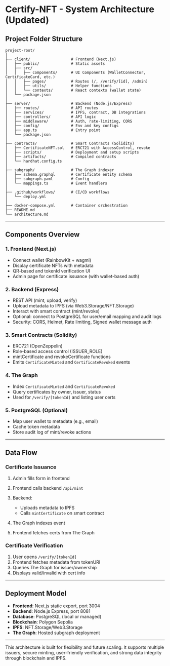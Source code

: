 # Certify-NFT - System Architecture (Updated)

## Project Folder Structure

```
project-root/
│
├── client/                  # Frontend (Next.js)
│   ├── public/              # Static assets
│   ├── src/
│   │   ├── components/      # UI Components (WalletConnector, CertificateCard, etc.)
│   │   ├── pages/           # Routes (/, /verify/[id], /admin)
│   │   ├── utils/           # Helper functions
│   │   └── contexts/        # React contexts (wallet state)
│   └── package.json
│
├── server/                  # Backend (Node.js/Express)
│   ├── routes/              # API routes
│   ├── services/            # IPFS, contract, DB integrations
│   ├── controllers/         # API logic
│   ├── middleware/          # Auth, rate-limiting, CORS
│   ├── config/              # Env and key configs
│   ├── app.ts               # Entry point
│   └── package.json
│
├── contracts/               # Smart Contracts (Solidity)
│   ├── CertificateNFT.sol   # ERC721 with AccessControl, revoke
│   ├── scripts/             # Deployment and setup scripts
│   ├── artifacts/           # Compiled contracts
│   └── hardhat.config.ts
│
├── subgraph/                # The Graph indexer
│   ├── schema.graphql       # Certificate entity schema
│   ├── subgraph.yaml        # Config
│   └── mappings.ts          # Event handlers
│
├── .github/workflows/       # CI/CD workflows
│   └── deploy.yml
│
├── docker-compose.yml       # Container orchestration
├── README.md
└── architecture.md
```

---

## Components Overview

### 1. Frontend (Next.js)

* Connect wallet (RainbowKit + wagmi)
* Display certificate NFTs with metadata
* QR-based and tokenId verification UI
* Admin page for certificate issuance (with wallet-based auth)

### 2. Backend (Express)

* REST API (mint, upload, verify)
* Upload metadata to IPFS (via Web3.Storage/NFT.Storage)
* Interact with smart contract (mint/revoke)
* Optional: connect to PostgreSQL for user/email mapping and audit logs
* Security: CORS, Helmet, Rate limiting, Signed wallet message auth

### 3. Smart Contracts (Solidity)

* ERC721 (OpenZeppelin)
* Role-based access control (ISSUER\_ROLE)
* mintCertificate and revokeCertificate functions
* Emits `CertificateMinted` and `CertificateRevoked` events

### 4. The Graph

* Index `CertificateMinted` and `CertificateRevoked`
* Query certificates by owner, issuer, status
* Used for `/verify/[tokenId]` and listing user certs

### 5. PostgreSQL (Optional)

* Map user wallet to metadata (e.g., email)
* Cache token metadata
* Store audit log of mint/revoke actions

---

## Data Flow

### Certificate Issuance

1. Admin fills form in frontend
2. Frontend calls backend `/api/mint`
3. Backend:

   * Uploads metadata to IPFS
   * Calls `mintCertificate` on smart contract
4. The Graph indexes event
5. Frontend fetches certs from The Graph

### Certificate Verification

1. User opens `/verify/[tokenId]`
2. Frontend fetches metadata from tokenURI
3. Queries The Graph for issuer/ownership
4. Displays valid/invalid with cert info

---

## Deployment Model

* **Frontend**: Next.js static export, port 3004
* **Backend**: Node.js Express, port 8081
* **Database**: PostgreSQL (local or managed)
* **Blockchain**: Polygon Sepolia
* **IPFS**: NFT.Storage/Web3.Storage
* **The Graph**: Hosted subgraph deployment

---

This architecture is built for flexibility and future scaling. It supports multiple issuers, secure minting, user-friendly verification, and strong data integrity through blockchain and IPFS.